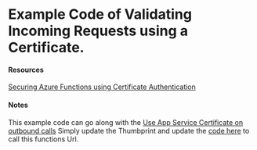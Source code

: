 # Example Code of Validating Incoming Requests using a Certificate.

#### Resources
[Securing Azure Functions using Certificate Authentication](https://damienbod.com/2020/09/04/securing-azure-functions-using-certificate-authentication/)

#### Notes
This example code can go along with the [Use App Service Certificate on outbound calls](https://github.com/VinnyBonner/Use-App-Service-Certificate-On-Outbound-Calls)
Simply update the Thumbprint and update the [code here](https://github.com/VinnyBonner/Use-App-Service-Certificate-On-Outbound-Calls/blob/main/UseCertificateRepro.cs#L122) to call this functions Url.
